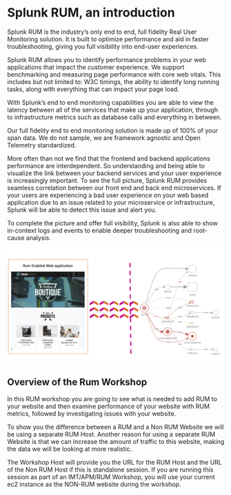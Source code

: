 # Splunk RUM, an introduction

Splunk RUM is the industry’s only end to end, full fidelity Real User Monitoring solution. It is built to optimize performance and aid in faster troubleshooting, giving you full visibility into end-user experiences.

Splunk RUM allows you to identify performance problems in your web applications that impact the customer experience. We support benchmarking and measuring page performance with core web vitals. This includes but not limited to: W3C timings, the ability to identify long running tasks, along with everything that can impact your page load. 

With Splunk’s end to end monitoring capabilities you are able to view the latency between all of the services that make up your application, through to infrastructure metrics such as database calls and everything in between. 

Our full fidelity end to end monitoring solution is made up of 100% of your span data. We do not sample, we are framework agnostic and Open Telemetry standardized. 

More often than not we find that the frontend and backend applications performance are interdependent. So understanding and being able to visualize the link between your backend services and your user experience is increasingly important.
To see the full picture, Splunk RUM provides seamless correlation between our front end and back end microservices. If your users are experiencing a bad user experience on your web based application due to an issue related to your microservice or infrastructure, Splunk will be able to detect this issue and alert you. 

To complete the picture and offer full visibility, Splunk is also able to show in-context logs and events to enable deeper troubleshooting and root-cause analysis.


![Architecture Overview](../images/rum/rum-architecture.png)

## Overview of the Rum Workshop

In this RUM workshop you are  going to see what is needed to add RUM to your website and then examine performance of your website with RUM metrics, followed by investigating issues with your website.

To show you the difference between a RUM and a Non RUM Website we will be using a separate RUM Host. Another reason for using a separate RUM Website is that we can increase the amount of traffic to this website, making the data we will be looking at more realistic.

The Workshop Host will provide you the URL for the RUM Host and the URL of the Non RUM Host if this is standalone session. If you are running this session as part of an IMT/APM/RUM Workshop, you will use your current ec2 instance as the NON-RUM website during the workshop.
